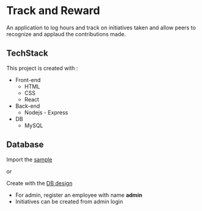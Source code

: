 # Track and Reward

An application to log hours and track on initiatives taken and allow peers to recognize and applaud the contributions made.

## TechStack

This project is created with :
* Front-end
    * HTML
    * CSS
    * React
* Back-end
    * Nodejs - Express
* DB
    * MySQL

## Database

Import the [sample](https://github.com/LoshiniBaskaran/TrackandReward/blob/main/trDB/tandrdump.sql) 

or

Create with the [DB design](https://github.com/LoshiniBaskaran/TrackandReward/blob/main/trDB/schema.png)
- For admin, register an employee with name **admin**
- Initiatives can be created from admin login